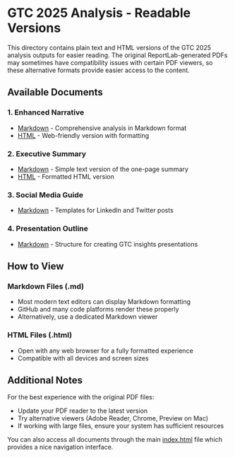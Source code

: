 # GTC 2025 Analysis - Readable Versions

This directory contains plain text and HTML versions of the GTC 2025 analysis outputs for easier reading. The original ReportLab-generated PDFs may sometimes have compatibility issues with certain PDF viewers, so these alternative formats provide easier access to the content.

## Available Documents

### 1. Enhanced Narrative
- [Markdown](narrative_summary.md) - Comprehensive analysis in Markdown format
- [HTML](narrative_summary.html) - Web-friendly version with formatting

### 2. Executive Summary  
- [Markdown](executive_summary.md) - Simple text version of the one-page summary
- [HTML](executive_summary.html) - Formatted HTML version

### 3. Social Media Guide
- [Markdown](social_media_guide.md) - Templates for LinkedIn and Twitter posts

### 4. Presentation Outline
- [Markdown](presentation_outline.md) - Structure for creating GTC insights presentations

## How to View

### Markdown Files (.md)
- Most modern text editors can display Markdown formatting
- GitHub and many code platforms render these properly
- Alternatively, use a dedicated Markdown viewer

### HTML Files (.html)
- Open with any web browser for a fully formatted experience
- Compatible with all devices and screen sizes

## Additional Notes

For the best experience with the original PDF files:
- Update your PDF reader to the latest version
- Try alternative viewers (Adobe Reader, Chrome, Preview on Mac)
- If working with large files, ensure your system has sufficient resources

You can also access all documents through the main [index.html](index.html) file which provides a nice navigation interface. 